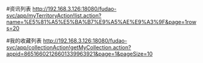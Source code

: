 #资讯列表
http://192.168.3.126:18080/fudao-svc/app/myTerritoryAction!list.action?name=%E5%81%A5%E5%BA%B7%E9%A5%AE%E9%A3%9F&page=1rows=20

#我的收藏列表
http://192.168.3.126:18080/fudao-svc/app/collectionAction!getMyCollection.action?appid=86516602126601339963921&page=1&pageSize=10
